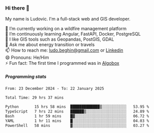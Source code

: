 ### Hi there 👋

My name is Ludovic. I'm a full-stack web and GIS developer.

 🔭 I’m currently working on a wildfire management platform<br/>
 🌱 I’m continuously learning Angular, FastAPI, Docker, PostgreSQL<br/>
 👯 I like GIS tools such as Geopandas, PostGIS, GDAL<br/>
 💬 Ask me about energy transition or travels<br/>
 📫 How to reach me: ludo.beghin@gmail.com or [Linkedin](https://www.linkedin.com/in/ludovic-beghin/)<br/>
 😄 Pronouns: He/Him<br/>
 ⚡ Fun fact: The first time I programmed was in [Algobox](https://fr.wikipedia.org/wiki/Algobox)<br/>

##### Programming stats
<!--START_SECTION:waka-->

```txt
From: 23 December 2024 - To: 22 January 2025

Total Time: 29 hrs 37 mins

Python       15 hrs 58 mins  █████████████▒░░░░░░░░░░░   53.95 %
TypeScript   7 hrs 22 mins   ██████▒░░░░░░░░░░░░░░░░░░   24.89 %
Bash         1 hr 59 mins    █▓░░░░░░░░░░░░░░░░░░░░░░░   06.72 %
YAML         1 hr 11 mins    █░░░░░░░░░░░░░░░░░░░░░░░░   04.03 %
PowerShell   58 mins         ▓░░░░░░░░░░░░░░░░░░░░░░░░   03.27 %
```

<!--END_SECTION:waka-->
